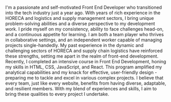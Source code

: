 I'm a passionate and self-motivated Front End Developer who transitioned into the tech industry just a year ago. With years of rich experience in the HORECA and logistics and supply management sectors, I bring unique problem-solving abilities and a diverse perspective to my development work. I pride myself on my consistency, ability to face challenges head-on, and a continuous appetite for learning.
I am both a team player who thrives in collaborative settings, and an independent worker capable of managing projects single-handedly. My past experience in the dynamic and challenging sectors of HORECA and supply chain logistics have reinforced these strengths, setting me apart in the realm of front-end development.
Recently, I completed an intensive course in Front End Development, honing my skills in HTML, CSS, JavaScript, and React. This program amplified my analytical capabilities and my knack for effective, user-friendly design - preparing me to tackle and excel in various complex projects.
I believe that every team, just like every website, benefits from having diverse, adaptable, and resilient members. With my blend of experiences and skills, I aim to bring these qualities to every project I undertake.
